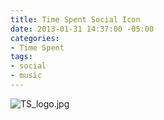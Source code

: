 ```yaml
---
title: Time Spent Social Icon
date: 2013-01-31 14:37:00 -05:00
categories:
- Time Spent
tags:
- social
- music
---
```


![TS_logo.jpg](/uploads/TS_logo.jpg)
